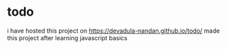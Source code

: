 # todo
i have hosted this project on https://devadula-nandan.github.io/todo/
made this project after learning javascript basics
